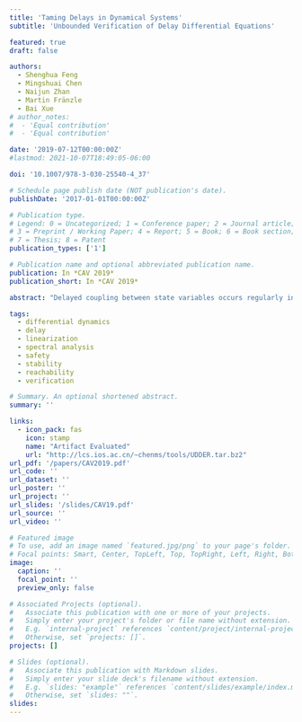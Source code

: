 ```yaml
---
title: 'Taming Delays in Dynamical Systems'
subtitle: 'Unbounded Verification of Delay Differential Equations'

featured: true
draft: false

authors:
  - Shenghua Feng
  - Mingshuai Chen
  - Naijun Zhan
  - Martin Fränzle
  - Bai Xue
# author_notes:
#  - 'Equal contribution'
#  - 'Equal contribution'

date: '2019-07-12T00:00:00Z'
#lastmod: 2021-10-07T18:49:05-06:00

doi: '10.1007/978-3-030-25540-4_37'

# Schedule page publish date (NOT publication's date).
publishDate: '2017-01-01T00:00:00Z'

# Publication type.
# Legend: 0 = Uncategorized; 1 = Conference paper; 2 = Journal article;
# 3 = Preprint / Working Paper; 4 = Report; 5 = Book; 6 = Book section;
# 7 = Thesis; 8 = Patent
publication_types: ['1']

# Publication name and optional abbreviated publication name.
publication: In *CAV 2019*
publication_short: In *CAV 2019*

abstract: "Delayed coupling between state variables occurs regularly in technical dynamical systems, especially embedded control. As it consequently is omnipresent in safety-critical domains, there is an increasing interest in the safety verification of systems modelled by Delay Differential Equations (DDEs). In this paper, we leverage qualitative guarantees for the existence of an exponentially decreasing estimation on the solutions to DDEs as established in classical stability theory, and present a quantitative method for constructing such delay-dependent estimations, thereby facilitating a reduction of the verification problem over an unbounded temporal horizon to a bounded one. Our technique builds on the linearization technique of nonlinear dynamics and spectral analysis of the linearized counterparts. We show experimentally on a set of representative benchmarks from the literature that our technique indeed extends the scope of bounded verification techniques to unbounded verification tasks. Moreover, our technique is easy to implement and can be combined with any automatic tool dedicated to bounded verification of DDEs."

tags:
  - differential dynamics
  - delay
  - linearization
  - spectral analysis
  - safety
  - stability
  - reachability
  - verification

# Summary. An optional shortened abstract.
summary: ''

links:
  - icon_pack: fas
    icon: stamp
    name: "Artifact Evaluated"
    url: "http://lcs.ios.ac.cn/~chenms/tools/UDDER.tar.bz2"
url_pdf: '/papers/CAV2019.pdf'
url_code: ''
url_dataset: ''
url_poster: ''
url_project: ''
url_slides: '/slides/CAV19.pdf'
url_source: ''
url_video: ''

# Featured image
# To use, add an image named `featured.jpg/png` to your page's folder.
# Focal points: Smart, Center, TopLeft, Top, TopRight, Left, Right, BottomLeft, Bottom, BottomRight.
image:
  caption: ''
  focal_point: ''
  preview_only: false

# Associated Projects (optional).
#   Associate this publication with one or more of your projects.
#   Simply enter your project's folder or file name without extension.
#   E.g. `internal-project` references `content/project/internal-project/index.md`.
#   Otherwise, set `projects: []`.
projects: []

# Slides (optional).
#   Associate this publication with Markdown slides.
#   Simply enter your slide deck's filename without extension.
#   E.g. `slides: "example"` references `content/slides/example/index.md`.
#   Otherwise, set `slides: ""`.
slides:
---
```


<!-- {{% callout note %}}
Click the _Cite_ button above to demo the feature to enable visitors to import publication metadata into their reference management software.
{{% /callout %}} -->
